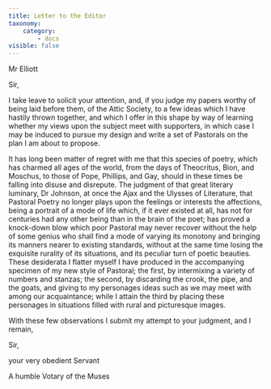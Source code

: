 ```yaml
---
title: Letter to the Editor
taxonomy:
    category:
        - docs
visible: false
---
```


<div class="author">Mr Elliott</div>

Sir,

I take leave to solicit your attention, and, if you judge my papers worthy of being laid before them, of the Attic Society, to a few ideas which I have hastily thrown together, and which I offer in this shape by way of learning whether my views upon the subject meet with supporters, in which case I may be induced to pursue my design and write a set of Pastorals on the plan I am about to propose.

It has long been matter of regret with me that this species of poetry, which has charmed all ages of the world, from the days of Theocritus, Bion, and Moschus, to those of Pope, Phillips, and Gay, should in these times be falling into disuse and disrepute. The judgment of that great literary luminary, Dr Johnson, at once the Ajax and the Ulysses of Literature, that Pastoral Poetry no longer plays upon the feelings or interests the affections, being a portrait of a mode of life which, if it ever existed at all, has not for centuries had any other being than in the brain of the poet; has proved a knock-down blow which poor Pastoral may never recover without the help of some genius who shall find a mode of varying its monotony and bringing its manners nearer to existing standards, without at the same time losing the exquisite rurality of its situations, and its peculiar turn of poetic beauties. These desiderata I flatter myself I have produced in the accompanying specimen of my new style of Pastoral; the first, by intermixing a variety of numbers and stanzas; the second, by discarding the crook, the pipe, and the goats, and giving to my personages ideas such as we may meet with among our acquaintance; while I attain the third by placing these personages in situations filled with rural and picturesque images.  

With these few observations I submit my attempt to your judgment, and I remain,

Sir,  

your very obedient Servant  

A humble Votary of the Muses
